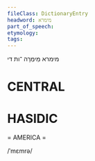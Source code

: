 ```yaml
---
fileClass: DictionaryEntry
headword: מימרא
part_of_speech: 
etymology: 
tags: 
---
```

מימרא
מֵימְרָה
־ות 
די

CENTRAL
========

HASIDIC
=======
= AMERICA = 

/ˈmɛmrə/